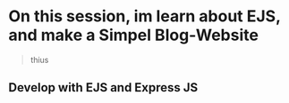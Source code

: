 # On this session, im learn about EJS, and make a Simpel Blog-Website
>thius
## Develop with EJS and Express JS
